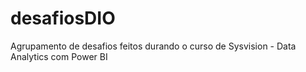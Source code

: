 # desafiosDIO
Agrupamento de desafios feitos durando o curso de Sysvision - Data Analytics com Power BI
